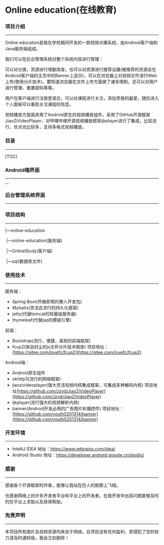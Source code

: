 # Online education(在线教育)

### 项目介绍

------

Online education是我在学校期间开发的一款视频点播系统，由Android客户端和 Java服务端组成。

我们可以在后台管理系统对整个系统内容进行管理：

可以对分类，资源进行增删改查，也可以对资源进行推荐设置(被推荐的资源会在Android客户端的主页中的Banner上显示)，可以在浏览器上对视频文件进行Web上传(使用分片技术)，要知道浏览器在文件上传方面做了诸多限制，还可以对用户进行管理，重置密码等等。

用户在客户端进行注册登录后，可以对课程进行关注，添加至我的最爱，随后进入个人面板可以看到关注课程的信息。

视频播放方面我弃用了Android原生的视频播放组件，采用了GitHub开源框架JiaoZiVideoPlayer，对哔哩哔哩开源视频播放框架ijkplayer进行了集成，比较流行，优点也比较多，支持多格式视频播放。

### 目录

------

[TOC]



### Android端界面

------

<img src="C:\Users\Administrator\Desktop\images\Screenshot_2020-05-12-22-36-54-33_11eee3e6b847cc2.png" style="zoom:25%;" /><img src="C:\Users\Administrator\Desktop\images\Screenshot_2020-05-12-22-37-04-32_11eee3e6b847cc2.png" style="zoom:25%;" /><img src="C:\Users\Administrator\Desktop\images\Screenshot_2020-05-12-22-37-11-95_11eee3e6b847cc2.png" style="zoom:25%;" />



### 后台管理系统界面

------



### 项目结构

------

|—online-education

​				|—online-education(服务端)

​				|—OnlineStudy(客户端)

​				|—sql(数据库文件)

### 使用技术

------

服务端：

- Spring Boot(开箱即用的懒人开发包)
- Mybatis(灵活且流行的持久化框架)
- jetty(代替tomcat的轻量级服务器)
- thymeleaf(代替jsp的模板引擎)

前端：

- Bootstrap(流行，便捷，美观的前端框架)
- fcup2(来自封尘的js文件分片技术框架)  项目地址：[https://gitee.com/lovefc/fcup2](https://gitee.com/lovefc/fcup2)

Android端：

- Android原生组件
- okhttp3(流行的网络框架)
- jiaozivideoplayer(强大灵活视频内核集成框架，可集成多种解码内核)  项目地址[https://github.com/Jzvd/JiaoZiVideoPlayer](https://github.com/Jzvd/JiaoZiVideoPlayer)
- ijkplayer(流行强大的视频解析内核)
- banner(Android开发必用的广告图片轮播控件)  项目地址：[https://github.com/youth5201314/banner](https://github.com/youth5201314/banner)

### 开发环境

------

- IntelliJ IDEA    地址：https://www.jetbrains.com/idea/
- Android Studio  地址：https://developer.android.google.cn/studio/

### 感谢

------

感谢各个开源框架的作者，能够让我站在巨人的肩膀上飞翔。

也感谢网络上的许多开发者平台和平台上的开发者，在我开发中出现问题能够及时的在平台上求助以及获得帮助。

### 免责声明

------

本项目所有图片及视频资源均来自于网络，且项目没有任何盈利，若侵犯了您的权力请及时通知我，我会立刻删除！
